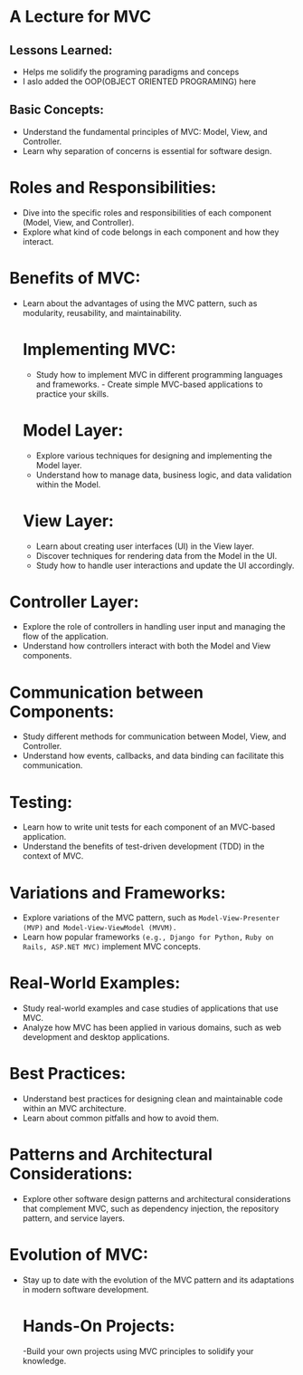 # A Lecture for MVC
   
## Lessons Learned:
- Helps me solidify the programing paradigms and conceps
- I aslo added the OOP(OBJECT ORIENTED PROGRAMING) here 
## Basic Concepts: 
- Understand the fundamental principles of MVC: Model, View, and Controller.
-  Learn why separation of concerns is essential for software design.
 # Roles and Responsibilities:
 - Dive into the specific roles and responsibilities of each component (Model, View, and Controller).
 -  Explore what kind of code belongs in each component and how they interact.
# Benefits of MVC: 
- Learn about the advantages of using the MVC pattern, such as modularity, reusability, and maintainability.

   # Implementing MVC:
     - Study how to implement MVC in different programming languages and frameworks.
      -  Create simple MVC-based applications to practice your skills.
  # Model Layer:
  - Explore various techniques for designing and implementing the Model layer.
  -   Understand how to manage data, business logic, and data validation within the Model.

    # View Layer:
  -  Learn about creating user interfaces (UI) in the View layer.
  -   Discover techniques for rendering data from the Model in the UI.
  -    Study how to handle user interactions and update the UI accordingly.

# Controller Layer:
 - Explore the role of controllers in handling user input and managing the flow of the application.
 -  Understand how controllers interact with both the Model and View components.

 # Communication between Components: 
  - Study different methods for communication between Model, View, and Controller.
  -  Understand how events, callbacks, and data binding can facilitate this communication.

# Testing:  
- Learn how to write unit tests for each component of an MVC-based application.
-  Understand the benefits of test-driven development (TDD) in the context of MVC.

 # Variations and Frameworks: 
 - Explore variations of the MVC pattern, such as `Model-View-Presenter (MVP)` and` Model-View-ViewModel (MVVM).` 
 - Learn how popular frameworks `(e.g., Django for Python,` `Ruby on Rails, ASP.NET MVC)` implement MVC concepts.

 # Real-World Examples: 
 - Study real-world examples and case studies of applications that use MVC.
 - Analyze how MVC has been applied in various domains, such as web development and desktop applications.

 # Best Practices: 
 - Understand best practices for designing clean and maintainable code within an MVC architecture.
 -  Learn about common pitfalls and how to avoid them.

   # Patterns and Architectural Considerations:
   - Explore other software design patterns and architectural considerations that complement MVC, such as dependency injection, the repository pattern, and service layers.

 # Evolution of MVC:
 - Stay up to date with the evolution of the MVC pattern and its adaptations in modern software development.

   # Hands-On Projects:
   -Build your own projects using MVC principles to solidify your knowledge.



